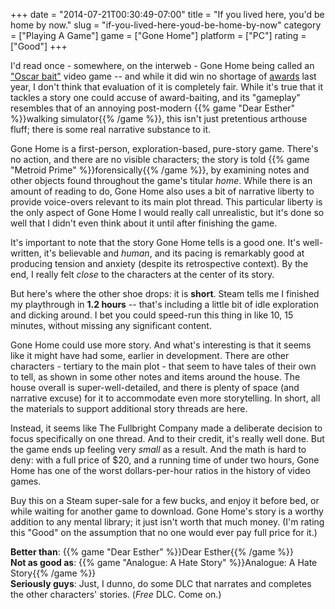 +++
date = "2014-07-21T00:30:49-07:00"
title = "If you lived here, you'd be home by now."
slug = "if-you-lived-here-youd-be-home-by-now"
category = ["Playing A Game"]
game = ["Gone Home"]
platform = ["PC"]
rating = ["Good"]
+++

I'd read once - somewhere, on the interweb - Gone Home being called an <a href="https://en.wikipedia.org/wiki/Oscar_bait">"Oscar bait"</a> video game -- and while it did win no shortage of <a href="http://en.wikipedia.org/wiki/Gone_Home#Reception">awards</a> last year, I don't think that evaluation of it is completely fair.  While it's true that it tackles a story one could accuse of award-baiting, and its "gameplay" resembles that of an annoying post-modern {{% game "Dear Esther" %}}walking simulator{{% /game %}}, this isn't just pretentious arthouse fluff; there is some real narrative substance to it.

Gone Home is a first-person, exploration-based, pure-story game.  There's no action, and there are no visible characters; the story is told {{% game "Metroid Prime" %}}forensically{{% /game %}}, by examining notes and other objects found throughout the game's titular <i>home</i>.  While there is an amount of reading to do, Gone Home also uses a bit of narrative liberty to provide voice-overs relevant to its main plot thread.  This particular liberty is the only aspect of Gone Home I would really call unrealistic, but it's done so well that I didn't even think about it until after finishing the game.

It's important to note that the story Gone Home tells is a good one.  It's well-written, it's believable and <i>human</i>, and its pacing is remarkably good at producing tension and anxiety (despite its retrospective context).  By the end, I really felt <i>close</i> to the characters at the center of its story.

But here's where the other shoe drops: it is <b>short</b>.  Steam tells me I finished my playthrough in <b>1.2 hours</b> -- that's including a little bit of idle exploration and dicking around.  I bet you could speed-run this thing in like 10, 15 minutes, without missing any significant content.

Gone Home could use more story.  And what's interesting is that it seems like it might have had some, earlier in development.  There are other characters - tertiary to the main plot - that seem to have tales of their own to tell, as shown in some other notes and items around the house.  The house overall is super-well-detailed, and there is plenty of space (and narrative excuse) for it to accommodate even more storytelling.  In short, all the materials to support additional story threads are here.

Instead, it seems like The Fullbright Company made a deliberate decision to focus specifically on one thread.  And to their credit, it's really well done.  But the game ends up feeling very <i>small</i> as a result.  And the math is hard to deny: with a full price of $20, and a running time of under two hours, Gone Home has one of the worst dollars-per-hour ratios in the history of video games.

Buy this on a Steam super-sale for a few bucks, and enjoy it before bed, or while waiting for another game to download.  Gone Home's story is a worthy addition to any mental library; it just isn't worth that much money.  (I'm rating this "Good" on the assumption that no one would ever pay full price for it.)

<b>Better than</b>: {{% game "Dear Esther" %}}Dear Esther{{% /game %}}  
<b>Not as good as</b>: {{% game "Analogue: A Hate Story" %}}Analogue: A Hate Story{{% /game %}}  
<b>Seriously guys</b>: Just, I dunno, do some DLC that narrates and completes the other characters' stories.  (<i>Free</i> DLC.  Come on.)